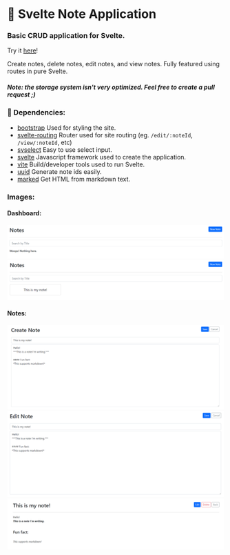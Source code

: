 # 📝 Svelte Note Application

### Basic CRUD application for Svelte.

Try it [here](https://battledash-2.github.io/svelte-notes-app/)!

Create notes, delete notes, edit notes, and view notes.
Fully featured using routes in pure Svelte.

##### Note: the storage system isn't very optimized. Feel free to create a pull request ;)

### 📩 Dependencies:

-   [bootstrap](https://www.npmjs.com/package/bootstrap)
    Used for styling the site.
-   [svelte-routing](https://www.npmjs.com/package/svelte-routing)
    Router used for site routing (eg. `/edit/:noteId`, `/view/:noteId`, etc)
-   [svselect](https://www.npmjs.com/package/svselect)
    Easy to use select input.
-   [svelte](https://www.npmjs.com/package/svelte)
    Javascript framework used to create the application.
-   [vite](https://www.npmjs.com/package/vite)
    Build/developer tools used to run Svelte.
-   [uuid](https://www.npmjs.com/package/uuid) Generate note ids easily.
-   [marked](https://www.npmjs.com/package/marked) Get HTML from markdown text.

### Images:

#### Dashboard:

![Empty Dashboard Image](https://raw.githubusercontent.com/Battledash-2/svelte-notes-app/master/images/dashboard-empty.png)
![Dashboard Image](https://raw.githubusercontent.com/Battledash-2/svelte-notes-app/master/images/dashboard.png)

#### Notes:

![Create Note Image](https://raw.githubusercontent.com/Battledash-2/svelte-notes-app/master/images/create-note.png)
![Edit Note Image](https://raw.githubusercontent.com/Battledash-2/svelte-notes-app/master/images/edit-note.png)
![View Note Image](https://raw.githubusercontent.com/Battledash-2/svelte-notes-app/master/images/view-note.png)
